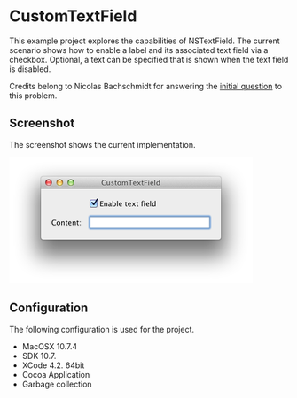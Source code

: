 CustomTextField
===============

This example project explores the capabilities of NSTextField.
The current scenario shows how to enable a label and its associated text field via a checkbox.
Optional, a text can be specified that is shown when the text field is disabled.

Credits belong to Nicolas Bachschmidt for answering the [initial question](http://stackoverflow.com/questions/11193804/cocoa-how-to-bind-a-boolean-property-to-nscellstatevalue) to this problem.

Screenshot
------------------
The screenshot shows the current implementation.

![CustomTextField](https://github.com/johnjohndoe/CustomTextField/raw/master/screenshot.png "CustomTextField")


Configuration
-------------

The following configuration is used for the project.

* MacOSX 10.7.4
* SDK 10.7.
* XCode 4.2. 64bit
* Cocoa Application
* Garbage collection
